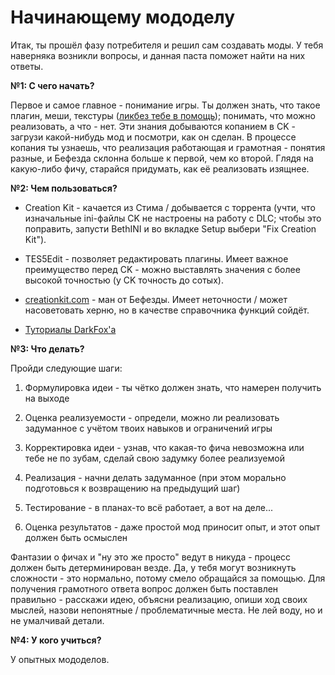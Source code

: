# Начинающему мододелу

Итак, ты прошёл фазу потребителя и решил сам создавать моды. У тебя наверняка возникли вопросы, и данная паста поможет найти на них ответы.

**№1: С чего начать?**

Первое и самое главное - понимание игры. Ты должен знать, что такое плагин, меши, текстуры ([ликбез тебе в помощь](01_Небольшой_ликбез.md)); понимать, что можно реализовать, а что - нет. Эти знания добываются копанием в CK - загрузи какой-нибудь мод и посмотри, как он сделан. В процессе копания ты узнаешь, что реализация работающая и грамотная - понятия разные, и Бефезда склонна больше к первой, чем ко второй. Глядя на какую-либо фичу, старайся придумать, как её реализовать изящнее.

**№2: Чем пользоваться?**

* Creation Kit - качается из Стима / добывается с торрента (учти, что изначальные ini-файлы CK не настроены на работу с DLC; чтобы это поправить, запусти BethINI и во вкладке Setup выбери "Fix Creation Kit").

* TES5Edit - позволяет редактировать плагины. Имеет важное преимущество перед CK - можно выставлять значения с более высокой точностью (у CK точность до сотых).

* [creationkit.com](http://www.creationkit.com/index.php?title=Main_Page) - ман от Бефезды. Имеет неточности / может насоветовать херню, но в качестве справочника функций сойдёт.

* [Туториалы DarkFox'а](https://www.darkfox127.co.uk)

**№3: Что делать?**

Пройди следующие шаги:

1. Формулировка идеи - ты чётко должен знать, что намерен получить на выходе

2. Оценка реализуемости - определи, можно ли реализовать задуманное с учётом твоих навыков и ограничений игры

3. Корректировка идеи - узнав, что какая-то фича невозможна или тебе не по зубам, сделай свою задумку более реализуемой

4. Реализация - начни делать задуманное (при этом морально подготовься к возвращению на предыдущий шаг)

5. Тестирование - в планах-то всё работает, а вот на деле...

6. Оценка результатов - даже простой мод приносит опыт, и этот опыт должен быть осмыслен

Фантазии о фичах и "ну это же просто" ведут в никуда - процесс должен быть детерминирован везде. Да, у тебя могут возникнуть сложности - это нормально, потому смело обращайся за помощью. Для получения грамотного ответа вопрос должен быть поставлен правильно - расскажи идею, объясни реализацию, опиши ход своих мыслей, назови непонятные / проблематичные места. Не лей воду, но и не умалчивай детали.

**№4: У кого учиться?**

У опытных мододелов.
